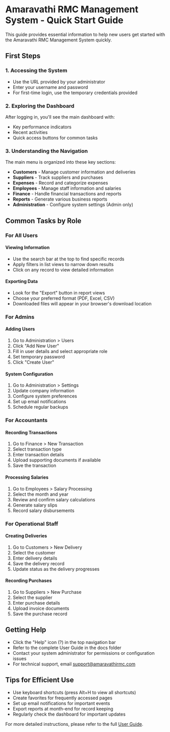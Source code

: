 # Amaravathi RMC Management System - Quick Start Guide

This guide provides essential information to help new users get started with the Amaravathi RMC Management System quickly.

## First Steps

### 1. Accessing the System

- Use the URL provided by your administrator
- Enter your username and password
- For first-time login, use the temporary credentials provided

### 2. Exploring the Dashboard

After logging in, you'll see the main dashboard with:
- Key performance indicators
- Recent activities
- Quick access buttons for common tasks

### 3. Understanding the Navigation

The main menu is organized into these key sections:
- **Customers** - Manage customer information and deliveries
- **Suppliers** - Track suppliers and purchases
- **Expenses** - Record and categorize expenses
- **Employees** - Manage staff information and salaries
- **Finance** - Handle financial transactions and reports
- **Reports** - Generate various business reports
- **Administration** - Configure system settings (Admin only)

## Common Tasks by Role

### For All Users

#### Viewing Information
- Use the search bar at the top to find specific records
- Apply filters in list views to narrow down results
- Click on any record to view detailed information

#### Exporting Data
- Look for the "Export" button in report views
- Choose your preferred format (PDF, Excel, CSV)
- Downloaded files will appear in your browser's download location

### For Admins

#### Adding Users
1. Go to Administration > Users
2. Click "Add New User"
3. Fill in user details and select appropriate role
4. Set temporary password
5. Click "Create User"

#### System Configuration
1. Go to Administration > Settings
2. Update company information
3. Configure system preferences
4. Set up email notifications
5. Schedule regular backups

### For Accountants

#### Recording Transactions
1. Go to Finance > New Transaction
2. Select transaction type
3. Enter transaction details
4. Upload supporting documents if available
5. Save the transaction

#### Processing Salaries
1. Go to Employees > Salary Processing
2. Select the month and year
3. Review and confirm salary calculations
4. Generate salary slips
5. Record salary disbursements

### For Operational Staff

#### Creating Deliveries
1. Go to Customers > New Delivery
2. Select the customer
3. Enter delivery details
4. Save the delivery record
5. Update status as the delivery progresses

#### Recording Purchases
1. Go to Suppliers > New Purchase
2. Select the supplier
3. Enter purchase details
4. Upload invoice documents
5. Save the purchase record

## Getting Help

- Click the "Help" icon (?) in the top navigation bar
- Refer to the complete User Guide in the docs folder
- Contact your system administrator for permissions or configuration issues
- For technical support, email support@amaravathirmc.com

## Tips for Efficient Use

- Use keyboard shortcuts (press Alt+H to view all shortcuts)
- Create favorites for frequently accessed pages
- Set up email notifications for important events
- Export reports at month-end for record keeping
- Regularly check the dashboard for important updates

For more detailed instructions, please refer to the full [User Guide](user_guide.md). 